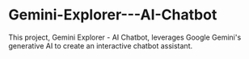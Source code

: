 # Gemini-Explorer---AI-Chatbot
This project, Gemini Explorer - AI Chatbot, leverages Google Gemini's generative AI to create an interactive chatbot assistant.

